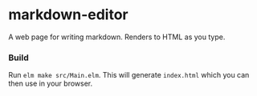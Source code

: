 # markdown-editor

A web page for writing markdown. Renders to HTML as you type.

### Build

Run `elm make src/Main.elm`. This will generate `index.html` which you can then
use in your browser.
